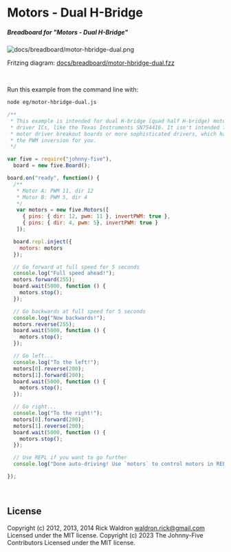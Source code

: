 <!--remove-start-->

# Motors - Dual H-Bridge

<!--remove-end-->






##### Breadboard for "Motors - Dual H-Bridge"



![docs/breadboard/motor-hbridge-dual.png](breadboard/motor-hbridge-dual.png)<br>

Fritzing diagram: [docs/breadboard/motor-hbridge-dual.fzz](breadboard/motor-hbridge-dual.fzz)

&nbsp;




Run this example from the command line with:
```bash
node eg/motor-hbridge-dual.js
```


```javascript
/**
 * This example is intended for dual H-bridge (quad half H-bridge) motor
 * driver ICs, like the Texas Instruments SN754410. It isn't intended for
 * motor driver breakout boards or more sophisticated drivers, which handle
 * the PWM inversion for you.
 */

var five = require("johnny-five"),
  board = new five.Board();

board.on("ready", function() {
  /**
   * Motor A: PWM 11, dir 12
   * Motor B: PWM 5, dir 4
   */
   var motors = new five.Motors([
     { pins: { dir: 12, pwm: 11 }, invertPWM: true },
     { pins: { dir: 4, pwm: 5}, invertPWM: true }
   ]);

  board.repl.inject({
    motors: motors
  });

  // Go forward at full speed for 5 seconds
  console.log("Full speed ahead!");
  motors.forward(255);
  board.wait(5000, function () {
    motors.stop();
  });

  // Go backwards at full speed for 5 seconds
  console.log("Now backwards!");
  motors.reverse(255);
  board.wait(5000, function () {
    motors.stop();
  });

  // Go left...
  console.log("To the left!");
  motors[0].reverse(200);
  motors[1].forward(200);
  board.wait(5000, function () {
    motors.stop();
  });

  // Go right...
  console.log("To the right!");
  motors[0].forward(200);
  motors[1].reverse(200);
  board.wait(5000, function () {
    motors.stop();
  });

  // Use REPL if you want to go further
  console.log("Done auto-driving! Use `motors` to control motors in REPL");

});

```








&nbsp;

<!--remove-start-->

## License
Copyright (c) 2012, 2013, 2014 Rick Waldron <waldron.rick@gmail.com>
Licensed under the MIT license.
Copyright (c) 2023 The Johnny-Five Contributors
Licensed under the MIT license.

<!--remove-end-->
